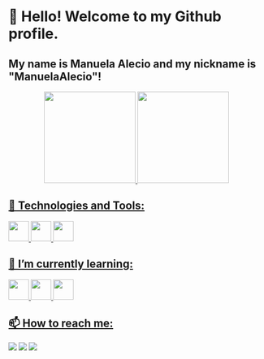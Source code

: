 # 👋 Hello! Welcome to my Github profile.
## My name is Manuela Alecio and my nickname is "ManuelaAlecio"!
<div align="center">
<a href="https://github.com/ManuelaAlecio">
<img height="180em" src="https://github-readme-stats.vercel.app/api/top-langs/?username=ManuelaAlecio&layout=compact&langs_count=7&theme=tokyonight"/>
<img height="180em" src="https://github-readme-stats.vercel.app/api?username=ManuelaAlecio&show_icons=true&theme=tokyonight&include_all_commits=true&count_private=true"/>
</div>

## 🔨 Technologies and Tools:

<img src="https://cdn.jsdelivr.net/gh/devicons/devicon/icons/html5/html5-original.svg" width="40" height="40"/> <img src="https://cdn.jsdelivr.net/gh/devicons/devicon/icons/css3/css3-original.svg" width="40" height="40"/> <img src="https://cdn.jsdelivr.net/gh/devicons/devicon/icons/javascript/javascript-original.svg" width="40" height="40"/>

## 🌱 I’m currently learning:

<img src="https://cdn.jsdelivr.net/gh/devicons/devicon/icons/react/react-original.svg" width="40" height="40"/> <img src="https://cdn.jsdelivr.net/gh/devicons/devicon/icons/nodejs/nodejs-original.svg" width="40" height="40"/> <img src="https://cdn.jsdelivr.net/gh/devicons/devicon/icons/npm/npm-original-wordmark.svg" width="40" height="40"/>

## 📫 How to reach me:

<div>
<a href="https://instagram.com/manuela.alecio" target="_blank"><img src="https://img.shields.io/badge/-Instagram-%23E4405F?style=for-the-badge&logo=instagram&logoColor=white" target="_blank"></a>
<a href = "mailto:manuelaalecio.dev@gmail.com"><img src="https://img.shields.io/badge/Gmail-D14836?style=for-the-badge&logo=gmail&logoColor=white" target="_blank"></a>
<a href="https://www.linkedin.com/in/manuela-alecio" target="_blank"><img src="https://img.shields.io/badge/-LinkedIn-%230077B5?style=for-the-badge&logo=linkedin&logoColor=white" target="_blank"></a>
</div>

